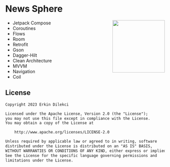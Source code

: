 # News Sphere

<img src="https://raw.githubusercontent.com/erkindil/GithubRepositoryEdit/main/News%20Sphere.gif" align="right" width="165">

- Jetpack Compose
- Coroutines
- Flows
- Room
- Retrofit
- Gson
- Dagger-Hilt
- Clean Architecture
- MVVM
- Navigation
- Coil


## License
```xml
Copyright 2023 Erkin Dilekci

Licensed under the Apache License, Version 2.0 (the "License");
you may not use this file except in compliance with the License.
You may obtain a copy of the License at

    http://www.apache.org/licenses/LICENSE-2.0

Unless required by applicable law or agreed to in writing, software
distributed under the License is distributed on an "AS IS" BASIS,
WITHOUT WARRANTIES OR CONDITIONS OF ANY KIND, either express or implied.
See the License for the specific language governing permissions and
limitations under the License.
```
